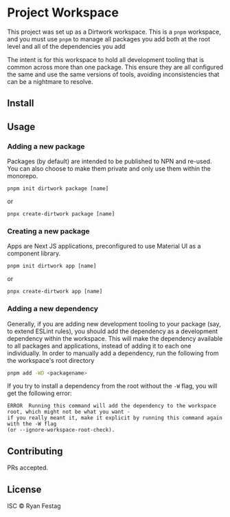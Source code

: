 # Project Workspace

This project was set up as a Dirtwork workspace. This is a `pnpm` workspace, and you must use `pnpm` to manage
all packages you add both at the root level and all of the dependencies you add

The intent is for this workspace to hold all development tooling that is common across more than one package.
This ensure they are all configured the same and use the same versions of tools, avoiding inconsistencies that
can be a nightmare to resolve.

## Install

## Usage

### Adding a new package

Packages (by default) are intended to be published to NPN and re-used. You can also choose to make
them private and only use them within the monorepo. 

```
pnpm init dirtwork package [name]
```

or

```
pnpx create-dirtwork package [name]
```

### Creating a new package

Apps are Next JS applications, preconfigured to use Material UI as a component library. 

```
pnpm init dirtwork app [name]
```

or

```
pnpx create-dirtwork app [name]
```

### Adding a new dependency
Generally, if you are adding new development tooling to your package (say, to extend ESLint rules),
you should add the dependency as a development dependency within the workspace. This will make
the dependency available to all packages and applications, instead of adding it to each one
individually. In order to manually add a dependency, run the following from the workspace's root
directory

```bash
pnpm add -WD <packagename>
```

If you try to install a dependency from the root without the `-W` flag, you will get the following error:

```
ERROR  Running this command will add the dependency to the workspace root, which might not be what you want - 
if you really meant it, make it explicit by running this command again with the -W flag 
(or --ignore-workspace-root-check).
```

## Contributing

PRs accepted.

## License

ISC © Ryan Festag
